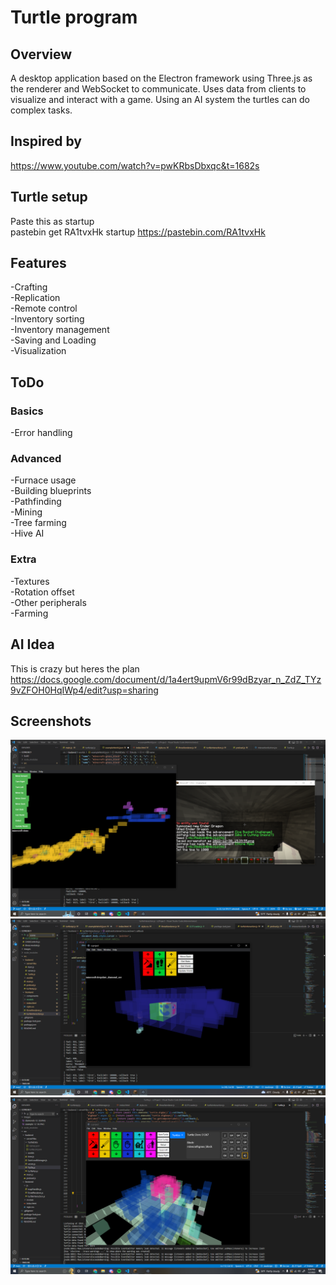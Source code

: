 # Turtle program
## Overview
A desktop application based on the Electron framework using Three.js as the renderer and WebSocket to communicate. Uses data from clients to visualize and interact with a game. Using an AI system the turtles can do complex tasks.

## Inspired by
https://www.youtube.com/watch?v=pwKRbsDbxqc&t=1682s

## Turtle setup
Paste this as startup\
pastebin get RA1tvxHk startup
https://pastebin.com/RA1tvxHk

## Features
-Crafting\
-Replication\
-Remote control\
-Inventory sorting\
-Inventory management\
-Saving and Loading\
-Visualization

## ToDo
### Basics
-Error handling

### Advanced
-Furnace usage\
-Building blueprints\
-Pathfinding\
-Mining\
-Tree farming\
-Hive AI

### Extra
-Textures\
-Rotation offset\
-Other peripherals\
-Farming

## AI Idea
This is crazy but heres the plan
https://docs.google.com/document/d/1a4ert9upmV6r99dBzyar_n_ZdZ_TYz9vZFOH0HqIWp4/edit?usp=sharing

## Screenshots
![Initial Tests](./images/example-12-30.PNG)
![Diamonds](./images/diamonds-12-30.PNG)
![House](./images/house-1-2.PNG)
